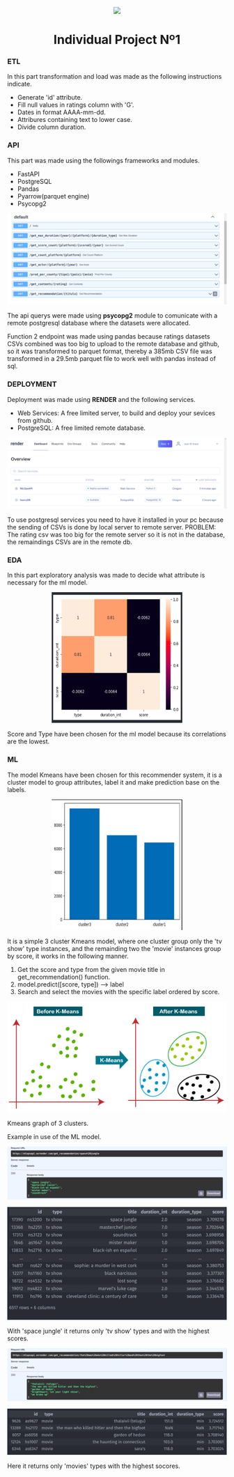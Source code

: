 <p align=center><img src=https://d31uz8lwfmyn8g.cloudfront.net/Assets/logo-henry-white-lg.png><p>

<h1 align=center>Individual Project Nº1</h1>

<h3>ETL</h3>

<p>In this part transformation and load was made as the following instructions indicate.</p>

* Generate 'id' attribute.
* Fill null values in ratings column with 'G'.
* Dates in format AAAA-mm-dd.
* Attribures containing text to lower case.
* Divide column duration.

<h3>API </H3>

<p>This part was made using the followings frameworks and modules.</p>

* FastAPI
* PostgreSQL
* Pandas
* Pyarrow(parquet engine)
* Psycopg2

<p align=center><img src=img/newDocs.png><p>

<p>The api querys were made using <b>psycopg2</b> module to comunicate with a remote postgresql database where the datasets were allocated.</p>
<p>Function 2 endpoint was made using pandas  because ratings datasets CSVs combined was too big to upload to the remote database and github, so it was transformed to parquet format, thereby a 385mb CSV file was transformed in a 29.5mb parquet file to work well with pandas instead of sql.</p>

<h3>DEPLOYMENT </h3>

<p>Deployment was made using <b>RENDER</b> and the following services.</p>

* Web Services: A free limited server, to build and deploy your sevices from github.
* PostgreSQL: A free limited remote database.

<p align=center><img src=img/renderDashboard.png><p>

<p>To use postgresql services you need to have it installed in your pc because the sending of CSVs is done by local server to remote server. PROBLEM: The rating csv was too big for the remote server so it is not in the database, the remaindings CSVs are in the remote db.</p>

<h3>EDA</h3>
<p>In this part exploratory analysis was made to decide what attribute is necessary for the ml model.</p>

<p align=center><img src=img/heatmap.png width=300 height=300><p>

<p>Score and Type have been chosen for the ml model because its correlations are the lowest.</p>

<h3>ML</h3>
<p>The model Kmeans have been chosen for this recommender system, it is a cluster model to group attributes, label it and make prediction base on the labels.</p>

<p align=center><img src=img/clusterml.png width=300 height=300><p>

<p>It is a simple 3 cluster Kmeans model, where one cluster group only the 'tv show' type instances, and the remainding two the 'movie' instances group by score, it works in the following manner.</p>

<ol>
<li>Get the score and type from the given movie title in get_recommendation() function.</li>
<li>model.predict([score, type]) --> label</li>
<li>Search and select the movies with the specific label ordered by score.
</li>
</ol>

<p align=center><img src=img/kmeansgraph.png><p>

<p>Kmeans graph of 3 clusters.</p>

<p>Example in use of the ML model.</p>

<p align=center><img src=img/spacejungle.png><p>

<p align=center><img src=img/spacejungle-dt.png><p>

<p>With 'space jungle' it returns only 'tv show' types and with the highest scores.</p>

<p align=center><img src=img/themanwhokillhitler.png><p>

<p align=center><img src=img/themanwhokillshitler-dt.png><p>

<p>Here it returns only 'movies' types with the highest socores.</p>



